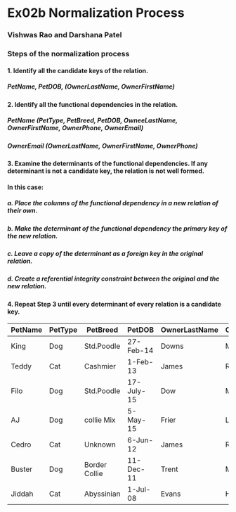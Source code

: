 # Ex02b Normalization Process
### Vishwas Rao and Darshana Patel

### Steps of the normalization process
#### 1. Identify all the candidate keys of the relation.

##### PetName, PetDOB, (OwnerLastName, OwnerFirstName)

#### 2. Identify all the functional dependencies in the relation.
##### PetName (PetType, PetBreed, PetDOB, OwneeLastName, OwnerFirstName, OwnerPhone, OwnerEmail)

##### OwnerEmail (OwnerLastName, OwnerFirstName, OwnerPhone)

#### 3. Examine the determinants of the functional dependencies. If any determinant is not a candidate key, the relation is not well formed. 
#### In this case:
  ##### a. Place the columns of the functional dependency in a new relation of their own.
  ##### b. Make the determinant of the functional dependency the primary key of the new relation.
  ##### c. Leave a copy of the determinant as a foreign key in the original relation. 
  ##### d. Create a referential integrity constraint between the original and the new relation.
#### 4. Repeat Step 3 until every determinant of every relation is a candidate key.

PetName| PetType | PetBreed | PetDOB | OwnerLastName | OwnerFirstName | OwnerPhone | OwnerEmail |
-------|---------|----------|--------|---------------|----------------|------------|------------|
King   | Dog     | Std.Poodle|27-Feb-14|    Downs    | Marsha         | 201-823-5467| Marsha.Downs@somewhere.com|
Teddy  | Cat     | Cashmier  | 1-Feb-13|    James    | Richard        | 201-735-9812| Richard.James@somewhere.com|
Filo   | Dog     | Std.Poodle| 17-July-15|  Dow      | Marsha         | 201-823-5467| Marsha.Downs@somewhere.com |
AJ     | Dog     | collie Mix| 5-May-15|   Frier     | Liz            | 201-823-6578| Liz.Frier@somewhere.com    |
Cedro  | Cat     | Unknown   | 6-Jun-12|   James     | Richard        | 201-735-9812| Richard.James@somewhere.com |
Buster   | Dog     | Border Collie| 11-Dec-11|  Trent | Miles         | 201-634-7865| Miles.Trent@somewhere.com |
Jiddah   | Cat     | Abyssinian| 1-Jul-08|  Evans      | Hilary         | 201-634-2345| Hilary.Evans@somewhere.com |
